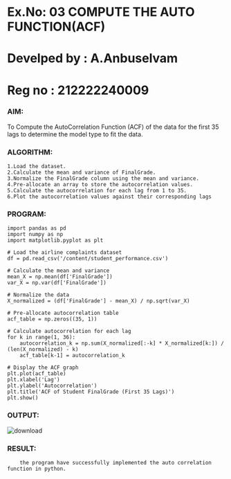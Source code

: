 # Ex.No: 03   COMPUTE THE AUTO FUNCTION(ACF)
# Develped by : A.Anbuselvam
# Reg no : 212222240009

### AIM:
To Compute the AutoCorrelation Function (ACF) of the data for the first 35 lags to determine the model
type to fit the data.
### ALGORITHM:
```
1.Load the dataset.
2.Calculate the mean and variance of FinalGrade.
3.Normalize the FinalGrade column using the mean and variance.
4.Pre-allocate an array to store the autocorrelation values.
5.Calculate the autocorrelation for each lag from 1 to 35.
6.Plot the autocorrelation values against their corresponding lags
```
### PROGRAM:


```
import pandas as pd
import numpy as np
import matplotlib.pyplot as plt

# Load the airline complaints dataset
df = pd.read_csv('/content/student_performance.csv')

# Calculate the mean and variance
mean_X = np.mean(df['FinalGrade'])
var_X = np.var(df['FinalGrade'])

# Normalize the data
X_normalized = (df['FinalGrade'] - mean_X) / np.sqrt(var_X)

# Pre-allocate autocorrelation table
acf_table = np.zeros((35, 1))

# Calculate autocorrelation for each lag
for k in range(1, 36):
    autocorrelation_k = np.sum(X_normalized[:-k] * X_normalized[k:]) / (len(X_normalized) - k)
    acf_table[k-1] = autocorrelation_k

# Display the ACF graph
plt.plot(acf_table)
plt.xlabel('Lag')
plt.ylabel('Autocorrelation')
plt.title('ACF of Student FinalGrade (First 35 Lags)')
plt.show()
```
### OUTPUT:
![download](https://github.com/user-attachments/assets/10366aef-158c-4f94-86ee-52c2a21d6d8e)




### RESULT:
        the program have successfully implemented the auto correlation function in python.
